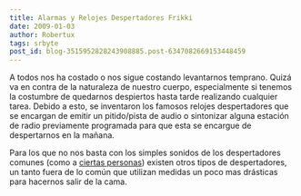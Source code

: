 ```yaml
---
title: Alarmas y Relojes Despertadores Frikki
date: 2009-01-03
author: Robertux
tags: srbyte
post_id: blog-3515952828243908885.post-6347082669153448459
---
```


A todos nos ha costado o nos sigue costando levantarnos temprano. Quizá va
      en contra de la naturaleza de nuestro cuerpo, especialmente si tenemos la costumbre de
      quedarnos despiertos hasta tarde realizando cualquier tarea. Debido a esto, se inventaron los
      famosos relojes despertadores que se encargan de emitir un pitido/pista de audio o sintonizar
      alguna estación de radio previamente programada para que esta se encargue de despertarnos en
      la mañana.

Para los que no nos basta con los simples sonidos de los
      despertadores comunes (como a [ciertas personas](http://queith.com/2009/01/03/%C2%BFcual-es-su-teoria-para-las-alarmas/)) existen otros tipos de despertadores, un tanto fuera de lo común que
      utilizan medidas un poco mas drásticas para hacernos salir de la cama.
